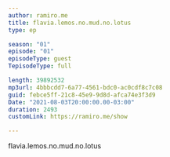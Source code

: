 ```yaml
---
author: ramiro.me
title: flavia.lemos.no.mud.no.lotus
type: ep

season: "01"
episode: "01"
episodeType: guest
TepisodeType: full

length: 39892532
mp3url: 4bbbcdd7-6a77-4561-bdc0-ac0cdf8c7c08
guid: febce5ff-21c8-45e9-9d8d-afca74e3f3d9
Date: "2021-08-03T20:00:00.00-03:00"
duration: 2493
customLink: https://ramiro.me/show

---
```


flavia.lemos.no.mud.no.lotus
